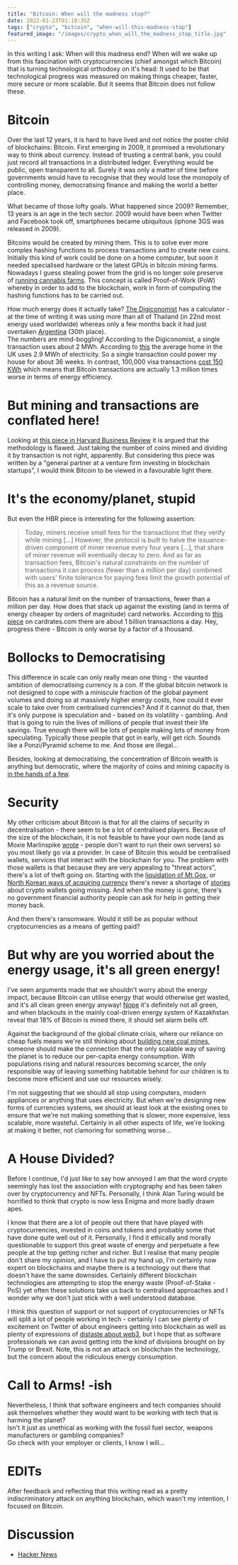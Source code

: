 ```yaml
---
title: "Bitcoin: When will the madness stop?"
date: 2022-01-23T01:19:35Z
tags: ["crypto", "bitcoin", "when-will-this-madness-stop"]
featured_image: "/images/crypto_when_will_the_madness_stop_title.jpg"
---
```


In this writing I ask: When will this madness end? When will we wake up from this fascination with 
cryptocurrencies (chief amongst which Bitcoin) that is turning technological orthodoxy on it's head: It used to be that 
technological progress was measured on making things cheaper, faster, more secure or more scalable.  But it seems 
that Bitcoin does not follow these.   

# Bitcoin

Over the last 12 years, it is hard to have lived and not notice the poster child of
blockchains: Bitcoin.  First emerging in 2009, it promised a revolutionary way to think about currency.  Instead
of trusting a central bank, you could just record all transactions in a distributed ledger.  Everything would be
public, open transparent to all.  Surely it was only a matter of time before governments would have to recognise that
they would lose the monopoly of controlling money, democratising finance and making the world a better place.  

What became of those lofty goals.  What happened since 2009?  Remember, 13 years is an age in the tech sector.  2009 would
have been when Twitter and Facebook took off, smartphones became ubiquitous (iphone 3GS was released in 2009).  

Bitcoins would be created by mining them.  This is to solve ever more complex hashing functions to process transactions and to
create new coins.  Initially this kind of work could be done on a home computer, but soon it needed specialised hardware
or the latest GPUs in bitcoin mining farms.  Nowadays I guess stealing power from the grid is no longer sole preserve
of [running cannabis farms](https://www.bbc.co.uk/news/uk-england-birmingham-57280115).  This concept is called 
Proof-of-Work (PoW) whereby in order to add to the blockchain, work in form of computing the hashing functions has to
be carried out.

How much energy does it actually take? [The Digiconomist](https://digiconomist.net/bitcoin-energy-consumption/) has
a calculator - at the time of writing it was using more than all of Thailand (in 22nd most energy used worldwide) whereas 
only a few months back it had just overtaken [Argentina](https://www.bbc.co.uk/news/technology-56012952) (30th place).  
The numbers are mind-boggling!  According to the Digiconomist, a single transaction uses about 2 MWh. According to 
[this](https://usave.co.uk/energy/how-much-energy-does-the-average-uk-household-consume/)
the average home in the UK uses 2.9 MWh of electricity.  So a single transaction could power my house for about 36 weeks.
In contrast, 100,000 visa transactions [cost 150 KWh](https://www.statista.com/statistics/881541/bitcoin-energy-consumption-transaction-comparison-visa/)
which means that Bitcoin transactions are actually 1.3 million times worse in terms of energy efficiency.

# But mining and transactions are conflated here!

Looking at [this piece in Harvard Business Review](https://hbr.org/2021/05/how-much-energy-does-bitcoin-actually-consume)
it is argued that the methodology is flawed.  Just taking the number of coins mined and dividing it by transaction
is not right, apparently.  But considering this piece was written by a "general partner at a venture firm investing in
blockchain startups", I would think Bitcoin to be viewed in a favourable light there.

# It's the economy/planet, stupid

But even the HBR piece is interesting for the following assertion:

> Today, miners receive small fees for the transactions that they verify while mining \[...]
> However, the protocol is built to halve the issuance-driven component of miner revenue every four years \[...], 
> that share of miner revenue will eventually decay to zero. And as far as transaction fees, Bitcoin's natural 
> constraints on the number of transactions it can process (fewer than a million per day) combined with users' finite 
> tolerance for paying fees limit the growth potential of this as a revenue source.

Bitcoin has a natural limit on the number of transactions, fewer than a million per day.  How does that stack up 
against the existing (and in terms 
of energy cheaper by orders of magnitude) card networks.  According to [this piece](https://www.cardrates.com/advice/number-of-credit-card-transactions-per-day-year/)
on cardrates.com there are about 1 billion transactions a day.  Hey, progress there - Bitcoin is only worse by a factor
of a thousand.

# Bollocks to Democratising

This difference in scale can only really mean one thing - the vaunted ambition of democratising currency is a con.
If the global bitcoin network is not designed to cope with a miniscule fraction of the global payment volumes and doing
so at massively higher energy costs, how could it ever scale to take over from centralised currencies?  And if it cannot
do that, then it's only purpose is speculation and - based on its volatility - gambling.  And that is going to ruin the
lives of millions of people that invest their life savings.  True enough there will be lots of people making lots of 
money from speculating.  Typically those people that got in early, will get rich.  Sounds like a Ponzi/Pyramid scheme
to me.  And those are illegal... 

Besides, looking at democratising, the concentration of Bitcoin wealth is anything but democratic, where the majority
of coins and mining capacity is [in the hands of a few](https://time.com/6110392/bitcoin-ownership/).

# Security

My other criticism about Bitcoin is that for all the claims of security in decentralisation - there seem to be a lot
of centralised players.  Because of the size of the blockchain, it is not feasible to have your own node (and as Moxie
Marlinspike [wrote](https://moxie.org/2022/01/07/web3-first-impressions.html) - people don't want to run their own servers)
so you most likely go via a provider.  In case of Bitcoin this would be centralised wallets, services that interact
with the blockchain for you.  The problem with those wallets is that because they are very appealing to "threat actors",
there's a lot of theft going on.  Starting with the [liquidation of Mt Gox](https://en.wikipedia.org/wiki/Mt._Gox), or
[North Korean ways of acquiring currency](https://www.theregister.com/2022/01/16/in_brief_security/) there's never a
shortage of [stories](https://web3isgoinggreat.com) about crypto wallets going missing.  And when the money is gone,
there's no government financial authority people can ask for help in getting their money back.

And then there's ransomware.  Would it still be as popular without cryptocurrencies as a means
of getting paid?

# But why are you worried about the energy usage, it's all green energy!

I've seen arguments made that we shouldn't worry about the energy impact, because Bitcoin can utilise energy that would
otherwise get wasted, and it's all clean green energy anyway!  [Nope](https://www.theguardian.com/world/2022/jan/06/kazakhstan-bitcoin-internet-shutdown)
it's definitely not all green, and when blackouts in the mainly coal-driven energy system of Kazakhstan reveal that 18%
of Bitcoin is mined there, it should set alarm bells off.

Against the background of the global climate crisis, where our reliance on cheap fuels means we're still thinking about
[building new coal mines](https://www.bbc.co.uk/news/explainers-56023895), someone should make the connection that
the only scalable way of saving the planet is to reduce our per-capita energy consumption.  With populations rising
and natural resources becoming scarcer, the only responsible way of leaving something habitable behind for our children
is to become more efficient and use our resources wisely.  

I'm not suggesting that we should all stop using computers, modern appliances or anything that uses electricity.  But 
when we're designing new forms of currencies systems, we should at least look at the existing ones to ensure that we're
not making something that is slower, more expensive, less scalable, more wasteful.  Certainly in all other aspects 
of life, we're looking at making it better, not clamoring for something worse...

# A House Divided?

Before I continue, I'd just like to say how annoyed I am that the word crypto seemingly has lost the association with 
cryptography and has been taken over by cryptocurrency and NFTs.  Personally, I think Alan Turing would be horrified
to think that crypto is now less Enigma and more badly drawn apes.

I know that there are a lot of people out there that have played with cryptocurrencies, invested in coins and tokens 
and probably some that have done quite well out of it.  Personally, I find it ethically and morally questionable to
support this great waste of energy and perpetuate a few people at the top getting richer and richer.  But I realise 
that many people don't share my opinion, and I have to put my hand up, I'm certainly now expert on blockchains and maybe 
there is a technology out there that doesn't have the same downsides.  Certainly different blockchain technologies
are attempting to stop the energy waste (Proof-of-Stake - PoS) yet often these solutions take us back to centralised
approaches and I wonder why we don't just stick with a well understood database.

I think this question of support or not support of cryptocurrencies or NFTs will split a lot of people working in
tech - certainly I can see plenty of excitement on Twitter of about engineers getting into blockchain as well
as plenty of expressions of [distaste about web3](https://twitter.com/peter_szilagyi/status/1483016569961730050?s=21), 
but I hope that as software professionals we can avoid getting into the kind of divisions brought on by Trump or Brexit.
Note, this is not an attack on blockchain the technology, but the concern about the ridiculous energy consumption.

# Call to Arms! -ish

Nevertheless, I think that software engineers and
tech companies should ask themselves whether they would want to be working with tech that is harming the planet?  
Isn't it just as unethical as working with the fossil fuel sector, weapons manufacturers or gambling companies?  
Go check with your employer or clients, I know I will...

# EDITs

After feedback and reflecting that this writing read as a pretty indiscriminatory attack on anything blockchain, 
which wasn't my intention, I focused on Bitcoin.

# Discussion

- [Hacker News](https://news.ycombinator.com/item?id=30045146)